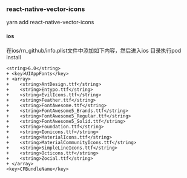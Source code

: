 ### react-native-vector-icons
yarn add react-native-vector-icons
#### ios
在ios/rn_github/info.plist文件中添加如下内容，然后进入ios 目录执行pod install 
```
<string>6.0</string>
+ <key>UIAppFonts</key>
+ <array>
+    <string>AntDesign.ttf</string>
+    <string>Entypo.ttf</string>
+    <string>EvilIcons.ttf</string>
+    <string>Feather.ttf</string>
+    <string>FontAwesome.ttf</string>
+    <string>FontAwesome5_Brands.ttf</string>
+    <string>FontAwesome5_Regular.ttf</string>
+    <string>FontAwesome5_Solid.ttf</string>
+    <string>Foundation.ttf</string>
+    <string>Ionicons.ttf</string>
+    <string>MaterialIcons.ttf</string>
+    <string>MaterialCommunityIcons.ttf</string>
+    <string>SimpleLineIcons.ttf</string>
+    <string>Octicons.ttf</string>
+    <string>Zocial.ttf</string>
+ </array>
<key>CFBundleName</key>
```
